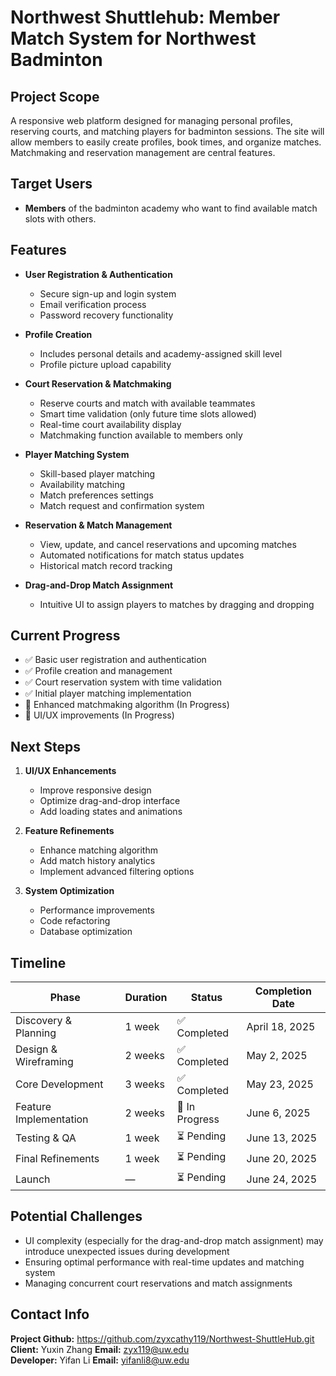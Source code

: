 # Northwest Shuttlehub: Member Match System for Northwest Badminton

## Project Scope

A responsive web platform designed for managing personal profiles, reserving courts, and matching players for badminton sessions. The site will allow members to easily create profiles, book times, and organize matches. Matchmaking and reservation management are central features.


## Target Users

- **Members** of the badminton academy who want to find available match slots with others.


## Features

- **User Registration & Authentication**
  - Secure sign-up and login system
  - Email verification process
  - Password recovery functionality

- **Profile Creation**
  - Includes personal details and academy-assigned skill level
  - Profile picture upload capability
  
- **Court Reservation & Matchmaking**
  - Reserve courts and match with available teammates
  - Smart time validation (only future time slots allowed)
  - Real-time court availability display
  - Matchmaking function available to members only

- **Player Matching System**
  - Skill-based player matching
  - Availability matching
  - Match preferences settings
  - Match request and confirmation system

- **Reservation & Match Management**
  - View, update, and cancel reservations and upcoming matches
  - Automated notifications for match status updates
  - Historical match record tracking

- **Drag-and-Drop Match Assignment**
  - Intuitive UI to assign players to matches by dragging and dropping


## Current Progress

- ✅ Basic user registration and authentication
- ✅ Profile creation and management
- ✅ Court reservation system with time validation
- ✅ Initial player matching implementation
- 🔄 Enhanced matchmaking algorithm (In Progress)
- 🔄 UI/UX improvements (In Progress)

## Next Steps

1. **UI/UX Enhancements**
   - Improve responsive design
   - Optimize drag-and-drop interface
   - Add loading states and animations

2. **Feature Refinements**
   - Enhance matching algorithm
   - Add match history analytics
   - Implement advanced filtering options

3. **System Optimization**
   - Performance improvements
   - Code refactoring
   - Database optimization


## Timeline

| Phase                  | Duration      | Status              | Completion Date |
|------------------------|---------------|---------------------|-----------------|
| Discovery & Planning   | 1 week        | ✅ Completed        | April 18, 2025  |
| Design & Wireframing   | 2 weeks       | ✅ Completed        | May 2, 2025     |
| Core Development       | 3 weeks       | ✅ Completed        | May 23, 2025    |
| Feature Implementation | 2 weeks       | 🔄 In Progress     | June 6, 2025    |
| Testing & QA          | 1 week        | ⏳ Pending         | June 13, 2025   |
| Final Refinements     | 1 week        | ⏳ Pending         | June 20, 2025   |
| Launch                | —             | ⏳ Pending         | June 24, 2025   |


## Potential Challenges

- UI complexity (especially for the drag-and-drop match assignment) may introduce unexpected issues during development
- Ensuring optimal performance with real-time updates and matching system
- Managing concurrent court reservations and match assignments


## Contact Info

**Project Github:** https://github.com/zyxcathy119/Northwest-ShuttleHub.git \
**Client:** Yuxin Zhang
**Email:** zyx119@uw.edu \
**Developer:** Yifan Li
**Email:** yifanli8@uw.edu
